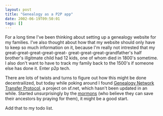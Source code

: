 ```yaml
---
layout: post
title: "Genealogy as a P2P app"
date: 2002-06-19T09:50:01
tags: []
---
```


For a long time I've been thinking about setting up a genealogy website for my families. I've also thought about how that my website should only have to keep so much information on it, because I'm really not intrested that my great-great-great-great-great- great-great-great-grandfather's half brother's illgitmate child had 12 kids, one of whom died in 1800's sometime. I also don't want to have to track my family back to the 1500's if someone else has done it. Enter p2p tech.

There are lots of twists and turns to figure out how this might be done decentrailized, but today while poking around I found [Genealogy Network Transfer Protocol][1], a project on sf.net, which hasn't been updated in an while. Started unsurprisingly by the [mormons][2] (who believe they can save their ancestors by praying for them), it might be a good start.

Add that to my todo list.

   [1]: http://sourceforge.net/projects/gntp/
   [2]: http://genealogy-mormons.com/
